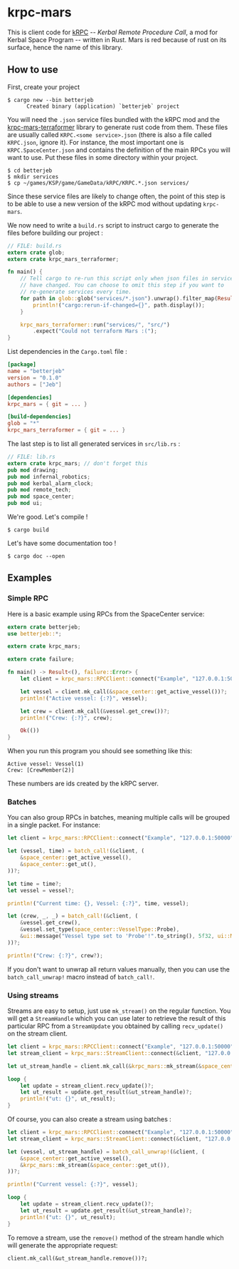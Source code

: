 # krpc-mars

This is client code for [kRPC] -- *Kerbal Remote Procedure Call*, a mod for
Kerbal Space Program -- written in Rust. Mars is red because of rust on its
surface, hence the name of this library.

[kRPC]: https://github.com/krpc/krpc

## How to use

First, create your project

    $ cargo new --bin betterjeb
          Created binary (application) `betterjeb` project

You will need the `.json` service files bundled with the kRPC mod and the
[krpc-mars-terraformer] library to generate rust code from them. These files are
usually called `KRPC.<some service>.json` (there is also a file called
`KRPC.json`, ignore it). For instance, the most important one is
`KRPC.SpaceCenter.json` and contains the definition of the main RPCs you will
want to use. Put these files in some directory within your project.

[krpc-mars-terraformer]: https://github.com/Cahu/krpc-mars-terraformer

    $ cd betterjeb
    $ mkdir services
    $ cp ~/games/KSP/game/GameData/kRPC/KRPC.*.json services/

Since these service files are likely to change often, the point of this step is
to be able to use a new version of the kRPC mod without updating `krpc-mars`.

We now need to write a `build.rs` script to instruct cargo to generate the
files before building our project :

```rust
// FILE: build.rs
extern crate glob;
extern crate krpc_mars_terraformer;

fn main() {
	// Tell cargo to re-run this script only when json files in services/
	// have changed. You can choose to omit this step if you want to
	// re-generate services every time.
	for path in glob::glob("services/*.json").unwrap().filter_map(Result::ok) {
		println!("cargo:rerun-if-changed={}", path.display());
	}

	krpc_mars_terraformer::run("services/", "src/")
		.expect("Could not terraform Mars :(");
}
```

List dependencies in the `Cargo.toml` file :

```toml
[package]
name = "betterjeb"
version = "0.1.0"
authors = ["Jeb"]

[dependencies]
krpc_mars = { git = ... }

[build-dependencies]
glob = "*"
krpc_mars_terraformer = { git = ... }
```

The last step is to list all generated services in `src/lib.rs` :

```rust
// FILE: lib.rs
extern crate krpc_mars; // don't forget this
pub mod drawing;
pub mod infernal_robotics;
pub mod kerbal_alarm_clock;
pub mod remote_tech;
pub mod space_center;
pub mod ui;
```

We're good. Let's compile !

    $ cargo build

Let's have some documentation too !

    $ cargo doc --open


## Examples

### Simple RPC

Here is a basic example using RPCs from the SpaceCenter service:

```rust
extern crate betterjeb;
use betterjeb::*;

extern crate krpc_mars;

extern crate failure;

fn main() -> Result<(), failure::Error> {
    let client = krpc_mars::RPCClient::connect("Example", "127.0.0.1:50000")?;

    let vessel = client.mk_call(&space_center::get_active_vessel())?;
    println!("Active vessel: {:?}", vessel);

    let crew = client.mk_call(&vessel.get_crew())?;
    println!("Crew: {:?}", crew);

    Ok(())
}
```

When you run this program you should see something like this:

```
Active vessel: Vessel(1)
Crew: [CrewMember(2)]
```

These numbers are ids created by the kRPC server.

### Batches

You can also group RPCs in batches, meaning multiple calls will be grouped in a
single packet. For instance:

```rust
let client = krpc_mars::RPCClient::connect("Example", "127.0.0.1:50000")?;

let (vessel, time) = batch_call!(&client, (
    &space_center::get_active_vessel(),
    &space_center::get_ut(),
))?;

let time = time?;
let vessel = vessel?;

println!("Current time: {}, Vessel: {:?}", time, vessel);

let (crew, _, _) = batch_call!(&client, (
    &vessel.get_crew(),
    &vessel.set_type(space_center::VesselType::Probe),
    &ui::message("Vessel type set to 'Probe'!".to_string(), 5f32, ui::MessagePosition::TopCenter),
))?;

println!("Crew: {:?}", crew?);
```

If you don't want to unwrap all return values manually, then you can use the
`batch_call_unwrap!` macro instead of `batch_call!`.

### Using streams

Streams are easy to setup, just use `mk_stream()` on the regular function. You
will get a `StreamHandle` which you can use later to retrieve the result of
this particular RPC from a `StreamUpdate` you obtained by calling
`recv_update()` on the stream client.

```rust
let client = krpc_mars::RPCClient::connect("Example", "127.0.0.1:50000")?;
let stream_client = krpc_mars::StreamClient::connect(&client, "127.0.0.1:50001")?;

let ut_stream_handle = client.mk_call(&krpc_mars::mk_stream(&space_center::get_ut()))?;

loop {
    let update = stream_client.recv_update()?;
    let ut_result = update.get_result(&ut_stream_handle)?;
    println!("ut: {}", ut_result);
}
```

Of course, you can also create a stream using batches :

```rust
let client = krpc_mars::RPCClient::connect("Example", "127.0.0.1:50000")?;
let stream_client = krpc_mars::StreamClient::connect(&client, "127.0.0.1:50001")?;

let (vessel, ut_stream_handle) = batch_call_unwrap!(&client, (
    &space_center::get_active_vessel(),
    &krpc_mars::mk_stream(&space_center::get_ut()),
))?;

println!("Current vessel: {:?}", vessel);

loop {
    let update = stream_client.recv_update()?;
    let ut_result = update.get_result(&ut_stream_handle)?;
    println!("ut: {}", ut_result);
}
```

To remove a stream, use the `remove()` method of the stream handle which will
generate the appropriate request:

```
client.mk_call(&ut_stream_handle.remove())?;
```

